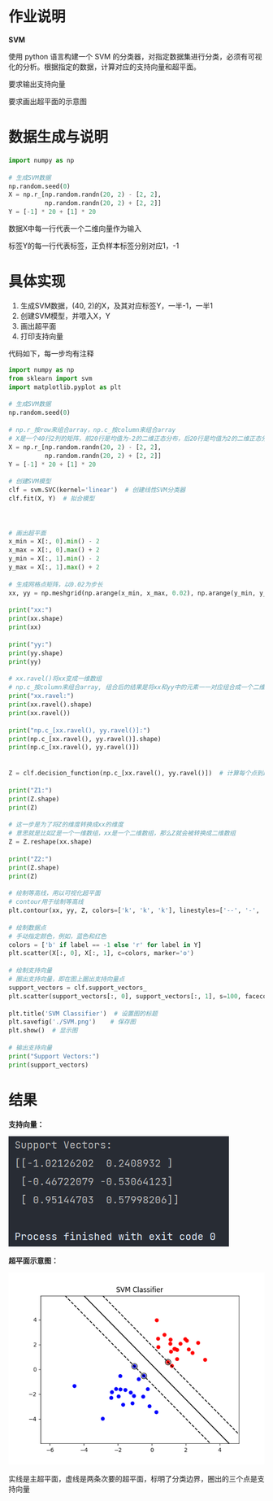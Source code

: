 # 作业说明

**SVM**

使用 python 语言构建一个 SVM 的分类器，对指定数据集进行分类，必须有可视化的分析。根据指定的数据，计算对应的支持向量和超平面。

要求输出支持向量

要求画出超平面的示意图



# 数据生成与说明

```python
import numpy as np

# 生成SVM数据
np.random.seed(0)
X = np.r_[np.random.randn(20, 2) - [2, 2],
          np.random.randn(20, 2) + [2, 2]]
Y = [-1] * 20 + [1] * 20
```

数据X中每一行代表一个二维向量作为输入

标签Y的每一行代表标签，正负样本标签分别对应1，-1



# 具体实现

1. 生成SVM数据，(40, 2)的X，及其对应标签Y，一半-1，一半1
2. 创建SVM模型，并喂入X，Y
3. 画出超平面
4. 打印支持向量

代码如下，每一步均有注释

```python
import numpy as np
from sklearn import svm
import matplotlib.pyplot as plt

# 生成SVM数据
np.random.seed(0)

# np.r_按row来组合array，np.c_按column来组合array
# X是一个40行2列的矩阵，前20行是均值为-2的二维正态分布，后20行是均值为2的二维正态分布
X = np.r_[np.random.randn(20, 2) - [2, 2],
          np.random.randn(20, 2) + [2, 2]]
Y = [-1] * 20 + [1] * 20

# 创建SVM模型
clf = svm.SVC(kernel='linear')  # 创建线性SVM分类器
clf.fit(X, Y)  # 拟合模型



# 画出超平面
x_min = X[:, 0].min() - 2
x_max = X[:, 0].max() + 2
y_min = X[:, 1].min() - 2
y_max = X[:, 1].max() + 2

# 生成网格点矩阵，以0.02为步长
xx, yy = np.meshgrid(np.arange(x_min, x_max, 0.02), np.arange(y_min, y_max, 0.02))

print("xx:")
print(xx.shape)
print(xx)

print("yy:")
print(yy.shape)
print(yy)

# xx.ravel()将xx变成一维数组
# np.c_按column来组合array, 组合后的结果是将xx和yy中的元素一一对应组合成一个二维数组
print("xx.ravel:")
print(xx.ravel().shape)
print(xx.ravel())

print("np.c_[xx.ravel(), yy.ravel()]:")
print(np.c_[xx.ravel(), yy.ravel()].shape)
print(np.c_[xx.ravel(), yy.ravel()])


Z = clf.decision_function(np.c_[xx.ravel(), yy.ravel()])  # 计算每个点到超平面的距离

print("Z1:")
print(Z.shape)
print(Z)

# 这一步是为了将Z的维度转换成xx的维度
# 意思就是比如Z是一个一维数组，xx是一个二维数组，那么Z就会被转换成二维数组
Z = Z.reshape(xx.shape)

print("Z2:")
print(Z.shape)
print(Z)

# 绘制等高线，用以可视化超平面
# contour用于绘制等高线
plt.contour(xx, yy, Z, colors=['k', 'k', 'k'], linestyles=['--', '-', '--'], levels=[-1, 0, 1])

# 绘制数据点
# 手动指定颜色，例如，蓝色和红色
colors = ['b' if label == -1 else 'r' for label in Y]
plt.scatter(X[:, 0], X[:, 1], c=colors, marker='o')

# 绘制支持向量
# 圈出支持向量，即在图上圈出支持向量点
support_vectors = clf.support_vectors_
plt.scatter(support_vectors[:, 0], support_vectors[:, 1], s=100, facecolor='None', edgecolors='k')

plt.title('SVM Classifier')  # 设置图的标题
plt.savefig('./SVM.png')    # 保存图
plt.show()  # 显示图

# 输出支持向量
print("Support Vectors:")
print(support_vectors)
```



# 结果

**支持向量：**

![image-20231017200252944](211250097_SVM_%E4%B8%81%E6%99%9F%E5%85%83/image-20231017200252944.png)

 

**超平面示意图：**

![SVM](211250097_SVM_%E4%B8%81%E6%99%9F%E5%85%83/SVM.png)

实线是主超平面，虚线是两条次要的超平面，标明了分类边界，圈出的三个点是支持向量
